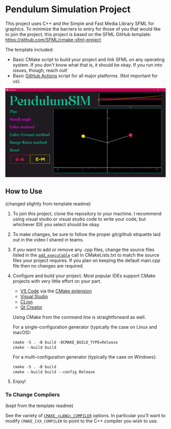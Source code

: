 # Pendulum Simulation Project

This project uses C++ and the Simple and Fast Media Library SFML for graphics. To minimize the barriers to entry for those of you that would like to join the project, this project is based on the SFML GitHub template: https://github.com/SFML/cmake-sfml-project

The template included:

- Basic CMake script to build your project and link SFML on any operating system. If you don't know what that is, it should be okay. If you run into issues, though, reach out!
- Basic [GitHub Actions](https://github.com/features/actions) script for all major platforms. (Not important for us).

![Screenshot of simulation from 11-3-2024](./github-items/Screenshot-2024-11-03.png)

## How to Use
(changed slightly from template readme)

1. To join this project, clone the repository to your machine. I recommend using visual studio or visual studio code to write your code, but whichever IDE you select should be okay.
1. To make changes, be sure to follow the proper git/github etiquette laid out in the video I shared in teams.
1. If you want to add or remove any .cpp files, change the source files listed in the [`add_executable`](CMakeLists.txt#L10) call in CMakeLists.txt to match the source files your project requires. If you plan on keeping the default main.cpp file then no changes are required.
1. Configure and build your project. Most popular IDEs support CMake projects with very little effort on your part.
    - [VS Code](https://code.visualstudio.com) via the [CMake extension](https://code.visualstudio.com/docs/cpp/cmake-linux)
    - [Visual Studio](https://docs.microsoft.com/en-us/cpp/build/cmake-projects-in-visual-studio?view=msvc-170)
    - [CLion](https://www.jetbrains.com/clion/features/cmake-support.html)
    - [Qt Creator](https://doc.qt.io/qtcreator/creator-project-cmake.html)

    Using CMake from the command line is straightforward as well.

    For a single-configuration generator (typically the case on Linux and macOS):
    ```
    cmake -S . -B build -DCMAKE_BUILD_TYPE=Release
    cmake --build build
    ```

    For a multi-configuration generator (typically the case on Windows):
    ```
    cmake -S . -B build
    cmake --build build --config Release
    ```
1. Enjoy!

### To Change Compilers 
(kept from the template readme)

See the variety of [`CMAKE_<LANG>_COMPILER`](https://cmake.org/cmake/help/latest/variable/CMAKE_LANG_COMPILER.html) options.
In particular you'll want to modify `CMAKE_CXX_COMPILER` to point to the C++ compiler you wish to use.
